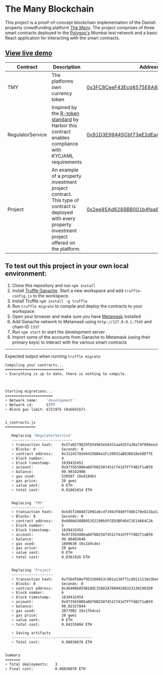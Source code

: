 # The Many Blockchain
This project is a proof-of-concept blockchain implementation of the Danish property crowdfunding platform [The Many](https://the-many.com/dk). The project comprises of three smart contracts deployed to the [Polygon's](https://polygon.technology/) Mumbai test network and a basic React application for interacting with the smart contracts.

## [View live demo](https://the-many-blockchain.dk/)

| Contract          | Description                   | Address                             |
| ----------------- | ----------------------------- |------------------------------------ |
| TMY               | The platforms own currency token       |[0x3FC8CeeF43Ecd4575E8A8F31bEf5a4c6Aee40c9f](https://mumbai.polygonscan.com/address/0x3FC8CeeF43Ecd4575E8A8F31bEf5a4c6Aee40c9f)        |
| RegulatorService  | Inspired by the [R-token standard](https://harbor.com/rtokenwhitepaper.pdf) by Harbor this contract enables compliance with KYC/AML requirements        |[0x91D3E99445Cbf73eE2dEa4E647Ddf58ca16fdf9e](https://mumbai.polygonscan.com/address/0x91D3E99445Cbf73eE2dEa4E647Ddf58ca16fdf9e)        |
| Project   | An example of a property investment project contract. This type of contract is deployed with every property investment project offered on the platform.        |[0x2ee85Ad6289BB001b4fea8889A1dc73f64c278ef](https://mumbai.polygonscan.com/address/0x2ee85Ad6289BB001b4fea8889A1dc73f64c278ef)        |


## To test out this project in your own local environment:

1)	Clone this repository and run `npm install`
1)  Install [Truffle Ganache](https://trufflesuite.com/ganache/). Start a new workspace and add `truffle-config.js` to the workspace.
2)  Install Truffle `npm install -g truffle`
4)	Run `truffle migrate` to compile and deploy the contracts to your workspace
5)  Open your browser and make sure you have [Metamask](https://metamask.io/download.html) installed
6)  Add Ganache network to Metamask using `http://127.0.0.1:7545` and chain-ID `1337`
7)  Run `npm start` to start the development server
8)  Import some of the accounts from Ganache to Metamask (using their primary keys) to interact with the various smart contracts

---

Expected output when running `truffle migrate`

```bash
Compiling your contracts...
===========================
> Everything is up to date, there is nothing to compile.



Starting migrations...
======================
> Network name:    'development'
> Network id:      5777
> Block gas limit: 6721975 (0x6691b7)


1_contracts.js
==============

   Replacing 'RegulatorService'
   ----------------------------
   > transaction hash:    0x5fa0279829fb54983e56431aa435fa38a74f096ea34055f5ad6e5e2651121887
   > Blocks: 0            Seconds: 0
   > contract address:    0x3124278dd44256B4a1Fc20032aB836D18e58Ef7E
   > block number:        4
   > block timestamp:     1639432451
   > account:             0x9735b5086a6Df6B2587451Cf41d7Fff4B2f1aB59
   > balance:             99.90102908
   > gas used:            530507 (0x8184b)
   > gas price:           20 gwei
   > value sent:          0 ETH
   > total cost:          0.01061014 ETH


   Replacing 'TMY'
   ---------------
   > transaction hash:    0x5d5f2084072092a6cdf3943f840ffd86170e821ba3234f718c2c278f5f3c49c3
   > Blocks: 0            Seconds: 0
   > contract address:    0x6866d388B95352290b5FCED3BFd6473E14664C2A
   > block number:        5
   > block timestamp:     1639432453
   > account:             0x9735b5086a6Df6B2587451Cf41d7Fff4B2f1aB59
   > balance:             99.86483648
   > gas used:            1809630 (0x1b9cde)
   > gas price:           20 gwei
   > value sent:          0 ETH
   > total cost:          0.0361926 ETH


   Replacing 'Project'
   -------------------
   > transaction hash:    0xf5bdfb0ef953266653c981a138f71c8911113de3be074327cadd06028b85738e
   > Blocks: 0            Seconds: 0
   > contract address:    0x36408bA55B188C15862A78094248323136C982D0
   > block number:        6
   > block timestamp:     1639432454
   > account:             0x9735b5086a6Df6B2587451Cf41d7Fff4B2f1aB59
   > balance:             99.82327844
   > gas used:            2077902 (0x1fb4ce)
   > gas price:           20 gwei
   > value sent:          0 ETH
   > total cost:          0.04155804 ETH

   > Saving artifacts
   -------------------------------------
   > Total cost:          0.08836078 ETH


Summary
=======
> Total deployments:   3
> Final cost:          0.08836078 ETH
```

